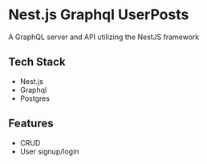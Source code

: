 # Nest.js Graphql UserPosts
A GraphQL server and API utilizing the NestJS framework

## Tech Stack
- Nest.js
- Graphql
- Postgres

## Features
- CRUD
- User signup/login


